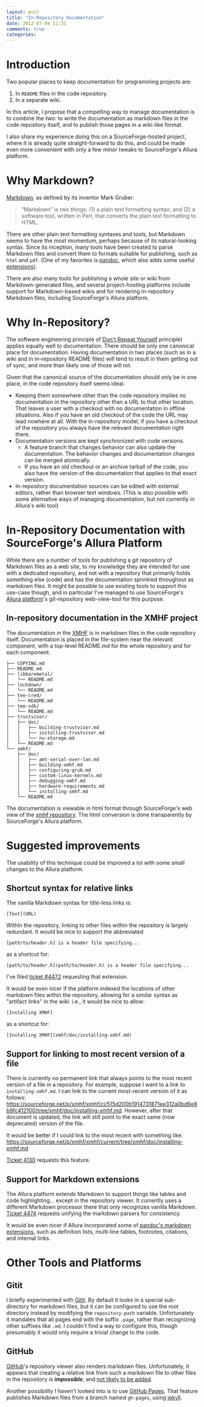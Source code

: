 ```yaml
---
layout: post
title: "In-Repository Documentation"
date: 2012-07-04 11:31
comments: true
categories: 
---
```


Introduction
============

Two popular places to keep documentation for programming projects are:

1. In `README` files in the code repository.
2. In a separate wiki.

In this article, I propose that a compelling way to manage documentation is to combine the two: to write the documentation as markdown files in the code repository itself, and to publish those pages in a wiki-like format.

I also share my experience doing this on a SourceForge-hosted project, where it is already quite straight-forward to do this, and could be made even more convenient with only a few minor tweaks to SourceForge's Allura platform.


Why Markdown?
=============

[Markdown](http://daringfireball.net/projects/markdown/), as defined by its inventor Mark Gruber:

> “Markdown” is two things: (1) a plain text formatting syntax; and (2) a software tool, written in Perl, that converts the plain text formatting to HTML.

There are other plain text formatting syntaxes and tools, but Markdown seems to have the most momentum, perhaps because of its natural-looking syntax. Since its inception, many tools have been created to parse Markdown files and convert them to formats suitable for publishing, such as `html` and `pdf`. (One of my favorites is [pandoc](http://johnmacfarlane.net/pandoc/), which also adds some useful [extensions](http://johnmacfarlane.net/pandoc/README.html#pandocs-markdown)).

There are also many tools for publishing a whole site or wiki from Markdown-generated files, and several project-hosting platforms include support for Markdown-based wikis and for rendering in-repository Markdown files, including SourceForge's Allura platform.

Why In-Repository?
==================

The software engineering principle of [Don't Repeat Yourself](http://en.wikipedia.org/wiki/Don't_repeat_yourself) principle) applies equally well to documentation. There should be only one canonical place for documentation. Having documentation in two places (such as in a wiki and in in-repository README files) will tend to result in them getting out of sync, and more than likely one of those will rot.

Given that the canonical source of the documentation should only be in one place, in the code repository itself seems ideal.

* Keeping them somewhere other than the code repository implies no documentation in the repository other than a URL to that other location. That leaves a user with a checkout with no documentation in offline situations. Also if you have an old checkout of the code the URL may lead nowhere at all. With the in-repository model, if you have a checkout of the repository you always have the relevant documentation right there.
* Documentation versions are kept synchronized with code versions.
    * A feature branch that changes behavior can also update the documentation. The behavior changes and documentation changes can be merged atomically.
    * If you have an old checkout or an archive tarball of the code, you also have the version of the documentation that applies to that exact version.
* In-repository documentation sources can be edited with external editors, rather than browser text windows. (This is also possible with some alternative ways of managing documentation, but not currently in Allura's wiki tool)

In-Repository Documentation with SourceForge's Allura Platform
==============================================================

While there are a number of tools for publishing a git repository of Markdown files as a web site, to my knowledge they are intended for use with a dedicated repository, and not with a repository that primarily holds something else (code) and has the documentation sprinkled throughout as markdown files. It might be possible to use existing tools to support this use-case though, and in particular I've managed to use SourceForge's [Allura platform](https://sourceforge.net/p/allura/)'s git-repository web-view-tool for this purpose.

In-repository documentation in the XMHF project
-----------------------------------------------


The documentation in the [XMHF](http://xmhf.org) is in markdown files in the code repository itself. Documentation is placed in the file-system near the relevant component, with a top-level README.md for the whole repository and for each component.

    ├── COPYING.md
    ├── README.md
    ├── libbaremetal/
    │   └── README.md
    ├── lockdown/
    │   └── README.md
    ├── tee-cred/
    │   └── README.md
    ├── tee-sdk/
    │   └── README.md
    ├── trustvisor/
    │   ├── doc/
    │   │   ├── building-trustvisor.md
    │   │   ├── installing-trustvisor.md
    │   │   └── nv-storage.md
    │   └── README.md
    └── xmhf/
        ├── doc/
        │   ├── amt-serial-over-lan.md
        │   ├── building-xmhf.md
        │   ├── configuring-grub.md
        │   ├── custom-linux-kernels.md
        │   ├── debugging-xmhf.md
        │   ├── hardware-requirements.md
        │   └── installing-xmhf.md
        └── README.md

The documentation is viewable in html format through SourceForge's web view of the [xmhf repository](https://sourceforge.net/p/xmhf/xmhf/). The html conversion is done transparently by SourceForge's Allura platform.

Suggested improvements
======================

The usability of this technique could be improved a lot with some small changes to the Allura platform.

Shortcut syntax for relative links
----------------------------------

The vanilla Markdown syntax for title-less links is:

    [Text](URL)

Within the repository, linking to other files within the repository is largely redundant. It would be nice to support the abbreviated

    [path/to/header.h] is a header file specifying...

as a shortcut for:

    [path/to/header.h](path/to/header.h) is a header file specifying...

I've filed [ticket #4472](https://sourceforge.net/p/allura/tickets/4472/) requesting that extension.

It would be even nicer if the platform indexed the locations of other markdown files within the repository, allowing for a similar syntax as "artifact links" in the wiki. i.e., it would be nice to allow:

    [Installing XMHF]

as a shortcut for:

    [Installing XMHF](xmhf/doc/installing-xmhf.md)


Support for linking to most recent version of a file
----------------------------------------------------

There is currently no permanent link that always points to the most recent version of a file in a repository. For example, suppose I want to a link to `installing-xmhf.md`. I can link to the current most-recent version of it as follows: <https://sourceforge.net/p/xmhf/xmhf/ci/515d200b1914731871ee312a0bd6e8b9fc412100/tree/xmhf/doc/installing-xmhf.md>. However, after that document is updated, the link will still point to the exact same (now deprecated) version of the file.

It would be better if I could link to the most recent with something like: <https://sourceforge.net/p/xmhf/xmhf/current/tree/xmhf/doc/installing-xmhf.md>

[Ticket 4130](https://sourceforge.net/p/allura/tickets/4130/) requests this feature.

Support for Markdown extensions
-------------------------------

The Allura platform extends Markdown to support things like tables and code highlighting... except in the repository viewer. It currently uses a different Markdown processor there that only recognizes vanilla Markdown. [Ticket 4474](https://sourceforge.net/p/allura/tickets/4474/) requests unifying the markdown parsers for consistency.

It would be even nicer if Allura incorporated some of [pandoc's markdown extensions](http://johnmacfarlane.net/pandoc/README.html#pandocs-markdown), such as definition lists, multi-line tables, footnotes, citations, and internal links.

Other Tools and Platforms
=========================

Gitit
-----

I briefly experimented with [Gitit](http://gitit.net/). By default it looks in a special sub-directory for markdown files, but it can be configured to use the root directory instead by modifying the `repository-path` variable. Unfortunately it mandates that all pages end with the suffix `.page`, rather than recognizing other suffixes like `.md`. I couldn't find a way to configure this, though presumably it would only require a trivial change to the code.

GitHub
------

[GitHub](http://github.com)'s repository viewer also renders markdown files. Unfortunately, it appears that creating a relative link from such a markdown file to other files in the repository is ***impossible***, and [not likely to be added](https://github.com/github/markup/issues/84).

Another possibility I haven't looked into is to use [GitHub Pages](http://pages.github.com/). That feature publishes Markdown files from a branch named `gh-pages`, using [jekyll](https://github.com/mojombo/jekyll/). 
